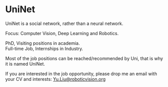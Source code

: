 # UniNet

UniNet is a social network, rather than a neural network.

Focus: Computer Vision, Deep Learning and Robotics.

PhD, Visiting positions in academia.   
Full-time Job, Internships in Industry.

Most of the job positions can be reached/recommended by Uni, that is why it is named UniNet.

If you are interested in the job opportunity, please drop me an email with your CV and interests:  Yu.Liu@roboticvision.org
